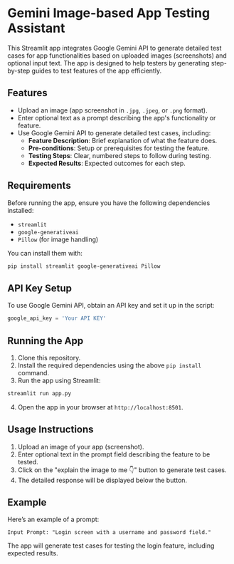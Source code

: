# Gemini Image-based App Testing Assistant

This Streamlit app integrates Google Gemini API to generate detailed test cases for app functionalities based on uploaded images (screenshots) and optional input text. The app is designed to help testers by generating step-by-step guides to test features of the app efficiently.

## Features
- Upload an image (app screenshot in `.jpg`, `.jpeg`, or `.png` format).
- Enter optional text as a prompt describing the app's functionality or feature.
- Use Google Gemini API to generate detailed test cases, including:
  - **Feature Description**: Brief explanation of what the feature does.
  - **Pre-conditions**: Setup or prerequisites for testing the feature.
  - **Testing Steps**: Clear, numbered steps to follow during testing.
  - **Expected Results**: Expected outcomes for each step.

## Requirements

Before running the app, ensure you have the following dependencies installed:

- `streamlit`
- `google-generativeai`
- `Pillow` (for image handling)

You can install them with:

```bash
pip install streamlit google-generativeai Pillow
```

## API Key Setup

To use Google Gemini API, obtain an API key and set it up in the script:

```python
google_api_key = 'Your API KEY'
```

## Running the App

1. Clone this repository.
2. Install the required dependencies using the above `pip install` command.
3. Run the app using Streamlit:

```bash
streamlit run app.py
```

4. Open the app in your browser at `http://localhost:8501`.

## Usage Instructions

1. Upload an image of your app (screenshot).
2. Enter optional text in the prompt field describing the feature to be tested.
3. Click on the "explain the image to me 👇" button to generate test cases.
4. The detailed response will be displayed below the button.

## Example

Here’s an example of a prompt:

```
Input Prompt: "Login screen with a username and password field."
```

The app will generate test cases for testing the login feature, including expected results.
